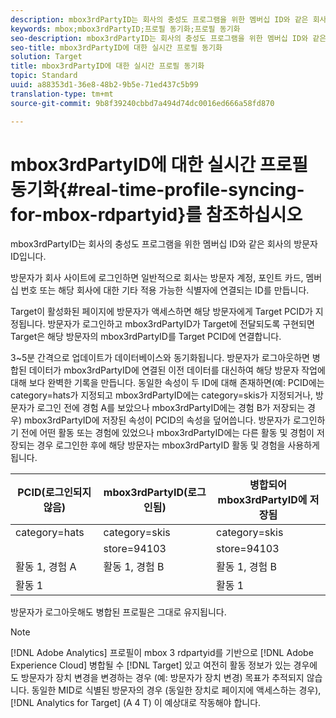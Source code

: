 ```yaml
---
description: mbox3rdPartyID는 회사의 충성도 프로그램을 위한 멤버십 ID와 같은 회사의 방문자 ID입니다.
keywords: mbox;mbox3rdPartyID;프로필 동기화;프로필 동기화
seo-description: mbox3rdPartyID는 회사의 충성도 프로그램을 위한 멤버십 ID와 같은 회사의 방문자 ID입니다.
seo-title: mbox3rdPartyID에 대한 실시간 프로필 동기화
solution: Target
title: mbox3rdPartyID에 대한 실시간 프로필 동기화
topic: Standard
uuid: a88353d1-36e8-48b2-9b5e-71ed437c5b99
translation-type: tm+mt
source-git-commit: 9b8f39240cbbd7a494d74dc0016ed666a58fd870

---
```



# mbox3rdPartyID에 대한 실시간 프로필 동기화{#real-time-profile-syncing-for-mbox-rdpartyid}를 참조하십시오

mbox3rdPartyID는 회사의 충성도 프로그램을 위한 멤버십 ID와 같은 회사의 방문자 ID입니다.

방문자가 회사 사이트에 로그인하면 일반적으로 회사는 방문자 계정, 포인트 카드, 멤버십 번호 또는 해당 회사에 대한 기타 적용 가능한 식별자에 연결되는 ID를 만듭니다.

Target이 활성화된 페이지에 방문자가 액세스하면 해당 방문자에게 Target PCID가 지정됩니다. 방문자가 로그인하고 mbox3rdPartyID가 Target에 전달되도록 구현되면 Target은 해당 방문자의 mbox3rdPartyID를 Target PCID에 연결합니다.

3~5분 간격으로 업데이트가 데이터베이스와 동기화됩니다. 방문자가 로그아웃하면 병합된 데이터가 mbox3rdPartyID에 연결된 이전 데이터를 대신하여 해당 방문자 작업에 대해 보다 완벽한 기록을 만듭니다. 동일한 속성이 두 ID에 대해 존재하면(예: PCID에는 category=hats가 지정되고 mbox3rdPartyID에는 category=skis가 지정되거나, 방문자가 로그인 전에 경험 A를 보았으나 mbox3rdPartyID에는 경험 B가 저장되는 경우) mbox3rdPartyID에 저장된 속성이 PCID의 속성을 덮어씁니다. 방문자가 로그인하기 전에 어떤 활동 또는 경험에 있었으나 mbox3rdPartyID에는 다른 활동 및 경험이 저장되는 경우 로그인한 후에 해당 방문자는 mbox3rdPartyID 활동 및 경험을 사용하게 됩니다.

| PCID(로그인되지 않음) | mbox3rdPartyID(로그인됨) | 병합되어 mbox3rdPartyID에 저장됨 |
|---|---|---|
| category=hats | category=skis | category=skis |
|  | store=94103 | store=94103 |
| 활동 1, 경험 A | 활동 1, 경험 B | 활동 1, 경험 B |
| 활동 1 |  | 활동 1 |

방문자가 로그아웃해도 병합된 프로필은 그대로 유지됩니다.

>[!NOTE]
>
>[!DNL Adobe Analytics] 프로필이 mbox 3 rdpartyid를 기반으로 [!DNL Adobe Experience Cloud] 병합될 수 [!DNL Target] 있고 여전히 활동 정보가 있는 경우에도 방문자가 장치 변경을 변경하는 경우 (예: 방문자가 장치 변경) 목표가 추적되지 않습니다. 동일한 MID로 식별된 방문자의 경우 (동일한 장치로 페이지에 액세스하는 경우), [!DNL Analytics for Target] (A 4 T) 이 예상대로 작동해야 합니다.
